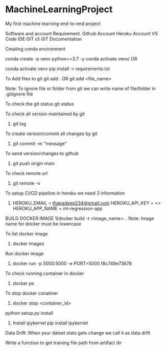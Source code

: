 # MachineLearningProject
My first machine learning end-to-end project

Software and account Requirement.
Github Account
Heroku Account
VS Code IDE
GIT cli
GIT Documentation

Creating conda environment

conda create -p venv python==3.7 -y
conda activate venv/
OR

conda activate venv
pip install -r requirements.txt

To Add files to git
git add .
OR
git add <file_name>

Note: To ignore file or folder from git we can write name of file/folder in .gitignore file

To check the git status
git status

To check all version maintained by git
1) git log

To create version/commit all changes by git
1) git commit -m "message"

To send version/changes to github
1) git push origin main

To check remote url
1) git remote -v

To setup CI/CD pipeline in heroku we need 3 information
1) HEROKU_EMAIL = thapadeep234@gmail.com
   HEROKU_API_KEY = <>
   HEROKU_APP_NAME = ml-regression-app

BUILD DOCKER IMAGE
1)docker build -t <image_name>:<tagname> .
  Note: Image name for docker must be lowercase

To list docker image
1) docker images

Run docker image
1) docker run -p 5000:5000 -e PORT=5000 f8c749e73678

To check running container in docker
1) docker ps

To stop docker conatiner
1) docker stop <container_id>

python setup.py install
1) Install ipykernel
    pip install ipykernel

Data Drift: When your datset stats gets change we call it as data drift

Write a function to get training file path from artifact dir